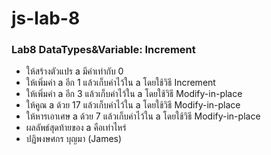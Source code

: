 # js-lab-8
### Lab8 DataTypes&Variable: Increment
- ให้สร้างตัวแปร a มีค่าเท่ากับ 0
- ให้เพิ่มค่า a อีก 1 แล้วเก็บค่าไว้ใน a โดยใช้วิธี Increment
- ให้เพิ่มค่า a อีก 3 แล้วเก็บค่าไว้ใน a โดยใช้วิธี Modify-in-place
- ให้คูณ a ด้วย 17 แล้วเก็บค่าไว้ใน a โดยใช้วิธี Modify-in-place
- ให้หารเอาเศษ a ด้วย 7 แล้วเก็บค่าไว้ใน a โดยใช้วิธี Modify-in-place
- ผลลัพธ์สุดท้ายของ a คือเท่าไหร่
- ปฏิพงษศกร บุญมา (James)
